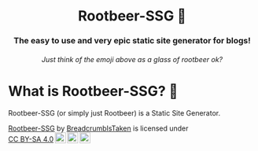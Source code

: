 <div align="center">
    <h1>Rootbeer-SSG 🍺</h1>
    <h3>The easy to use and very epic static site generator for blogs!</h3>
    <h6>Just think of the emoji above as a glass of rootbeer ok?</h6>
</div>

# What is Rootbeer-SSG? 🤔

Rootbeer-SSG (or simply just Rootbeer) is a Static Site Generator. 

<p xmlns:cc="http://creativecommons.org/ns#" xmlns:dct="http://purl.org/dc/terms/"><a property="dct:title" rel="cc:attributionURL" href="https://github.com/BreadcrumbIsTaken/Rootbeer-SSG-Source">Rootbeer-SSG</a> by <a rel="cc:attributionURL dct:creator" property="cc:attributionName" href="https://github.com/BreadcrumbIsTaken/">BreadcrumbIsTaken</a> is licensed under <a href="http://creativecommons.org/licenses/by-sa/4.0/?ref=chooser-v1" target="_blank" rel="license noopener noreferrer" style="display:inline-block;">CC BY-SA 4.0<img style="height:22px!important;margin-left:3px;vertical-align:text-bottom;" src="https://mirrors.creativecommons.org/presskit/icons/cc.svg?ref=chooser-v1"><img style="height:22px!important;margin-left:3px;vertical-align:text-bottom;" src="https://mirrors.creativecommons.org/presskit/icons/by.svg?ref=chooser-v1"><img style="height:22px!important;margin-left:3px;vertical-align:text-bottom;" src="https://mirrors.creativecommons.org/presskit/icons/sa.svg?ref=chooser-v1"></a></p> 
